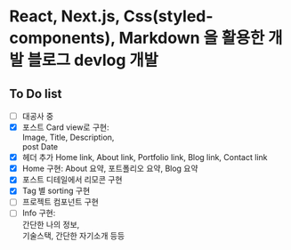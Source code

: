 # React, Next.js, Css(styled-components), Markdown 을 활용한 개발 블로그 devlog 개발

## To Do list

- [ ] 대공사 중
- [x] 포스트 Card view로 구현:  
       Image,
      Title,
      Description,  
       post Date
- [x] 헤더 추가
      Home link,
      About link,
      Portfolio link,
      Blog link,
      Contact link
- [x] Home 구현:
      About 요약,
      포트폴리오 요약,
      Blog 요약
- [x] 포스트 디테일에서 리모콘 구현
- [x] Tag 별 sorting 구현
- [ ] 프로젝트 컴포넌트 구현
- [ ] Info 구현:  
       간단한 나의 정보,  
       기술스택, 간단한 자기소개 등등
